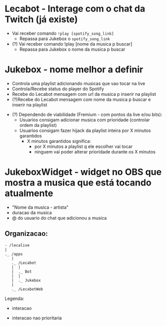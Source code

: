 
# Lecabot - Interage com o chat da Twitch (já existe)
  - Vai receber comando `!play [spotify_song_link]`
    - Repassa para Jukebox o `spotify_song_link`
  - (?) Vai receber comando !play [nome da musica p buscar]
    - Repassa para Jukebox o nome da musica p buscar

# Jukebox - nome melhor a definir
  - Controla uma playlist adicionando musicas que vao tocar na live
  - Controla/Recebe status do player do Spotify
  - Recebe do Lecabot mensagem com url da musica p inserir na playlist
  - (?)Recebe do Lecabot mensagem com nome da musica p buscar e inserir na playlist

  * (?) Dependendo de viabilidade (Fremium - com pontos da live e/ou bits):
    - Usuarios consigam adicionar musica com prioridade (controlar ordem da playlist)
    - Usuarios consigam fazer hijack da playlist inteira por X minutos garantidos
      - X minutos garantidos significa:
        - por X minutos a playlist q ele escolher vai tocar
        - ninguem vai poder alterar prioridade durante os X minutos

# JukeboxWidget - widget no OBS que mostra a musica que está tocando atualmente
  - "Nome da musica - artista"
  - duracao da musica
  - @ do usuario do chat que adicionou a musica



## Organizacao:
```
- /lecalive
|
._ /apps
   |
   ._ /Lecabot
   |  |
   |  ._ Bot
   |  |
   |  ._ Jukebox
   |
   ._ /LecabotWeb
```













Legenda: 
  - interacao
  * interacao nao prioritaria
